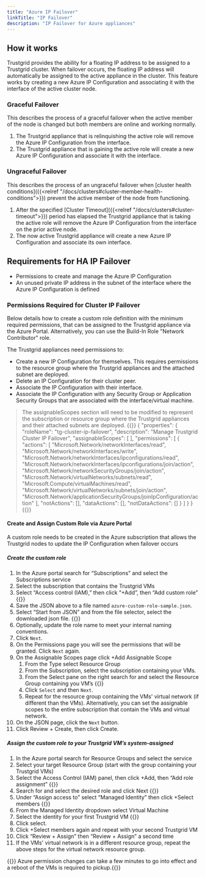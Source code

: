 ```yaml
---
title: "Azure IP Failover"
linkTitle: "IP Failover"
description: "IP Failover for Azure appliances"
---
```

## How it works
Trustgrid provides the ability for a floating IP address to be assigned to a Trustgrid cluster. When failover occurs, the floating IP address will automatically be assigned to the active appliance in the cluster. This feature works by creating a new Azure IP Configuration and associating it with the interface of the active cluster node.  

### Graceful Failover
This describes the process of a graceful failover when the active member of the node is changed but both members are online and working normally. 
1. The Trustgrid appliance that is relinquishing the active role will remove the Azure IP Configuration from the interface.
1. The Trustgrid appliance that is gaining the active role will create a new Azure IP Configuration and associate it with the interface.

### Ungraceful Failover
This describes the process of an ungraceful failover when [cluster health conditions]({{<relref "/docs/clusters#cluster-member-health-conditions">}}) prevent the active member of the node from functioning. 
1. After the specified [Cluster Timeout]({{<relref "/docs/clusters#cluster-timeout">}}) period has elapsed the Trustgrid appliance that is taking the active role will remove the Azure IP Configuration from the interface on the prior active node.
1. The now active Trustgrid appliance will create a new Azure IP Configuration and associate its own interface.

## Requirements for HA IP Failover
- Permissions to create and manage the Azure IP Configuration
- An unused private IP address in the subnet of the interface where the Azure IP Configuration is defined

### Permissions Required for Cluster IP Failover
Below details how to create a custom role definition with the minimum required permissions, that can be assigned to the Trustgrid appliance via the Azure Portal. Alternatively, you can use the Build-In Role "Network Contributor" role.

The Trustgrid appliances need permissions to:
- Create a new IP Configuration for themselves. This requires permissions to the resource group where the Trustgrid appliances and the attached subnet are deployed.
- Delete an IP Configuration for their cluster peer.
- Associate the IP Configuration with their interface.
- Associate the IP Configuration with any Security Group or Application Security Groups that are associated with the interface/virtual machine.

> The assignableScopes section will need to be modified to represent the subscription or resource group where the Trustgrid appliances and their attached subnets are deployed.
{{<highlight json>}}
{
    "properties": {
        "roleName": "tg-cluster-ip-failover",
        "description": "Manage Trustgrid Cluster IP Failover",
        "assignableScopes": [
        ],
        "permissions": [
            {
                "actions": [
                    "Microsoft.Network/networkInterfaces/read",
                    "Microsoft.Network/networkInterfaces/write",
                    "Microsoft.Network/networkInterfaces/ipconfigurations/read",
                    "Microsoft.Network/networkInterfaces/ipconfigurations/join/action",
                    "Microsoft.Network/networkSecurityGroups/join/action",
                    "Microsoft.Network/virtualNetworks/subnets/read",
                    "Microsoft.Compute/virtualMachines/read",
                    "Microsoft.Network/virtualNetworks/subnets/join/action",
                    "Microsoft.Network/applicationSecurityGroups/joinIpConfiguration/action"
                ],
                "notActions": [],
                "dataActions": [],
                "notDataActions": []
            }
        ]
    }
}
{{</highlight>}}

#### Create and Assign Custom Role via Azure Portal

A custom role needs to be created in the Azure subscription that allows the Trustgrid nodes to update the IP Configuration when failover occurs

##### Create the custom role
1. In the Azure portal search for “Subscriptions” and select the Subscriptions service
1. Select the subscription that contains the Trustgrid VMs 
1. Select “Access control (IAM),” then click “+Add”, then “Add custom role” {{<tgimg src="../add-custom-role.png" alt="Add Custom Role" width="80%">}}
1. Save the JSON above to a file named `azure-custom-role-sample.json`.
1. Select “Start from JSON” and from the file selector, select the downloaded json file. {{<tgimg src="../create-custom-role.png" alt="Create Custom Role" width="80%">}}
1. Optionally, update the role name to meet your internal naming conventions.
1. Click `Next`. 
1. On the Permissions page you will see the permissions that will be granted. Click `Next` again.
1. On the Assignable Scopes page click +Add Assignable Scope
    1. From the Type select Resource Group
    1. From the Subscription, select the subscription containing your VMs.
    1. From the Select pane on the right search for and select the Resource Group containing you VM’s {{<tgimg src="../select-group.png" alt="Select Resource Group" width="90%">}}
    1. Click `Select` and then `Next`.
    1. Repeat for the resource group containing the VMs' virtual network (if different than the VMs).  Alternatively, you can set the assignable scopes to the entire subscription that contain the VMs and virtual network.
1. On the JSON page, click the `Next` button.
1. Click Review + Create, then click Create.
##### Assign the custom role to your Trustgrid VM’s system-assigned
1. In the Azure portal search for Resource Groups and select the service
1. Select your target Resource Group (start with the group containing your Trustgrid VMs)
1. Select the Access Control (IAM) panel, then click +Add, then “Add role assignment” {{<tgimg src="../add-role.png" alt="Add Role" width="80%">}}
1. Search for and select the desired role and click Next {{<tgimg src="../role-list.png" alt="Role List" width="80%">}}
1. Under “Assign access to” select “Managed Identity” then click +Select members {{<tgimg src="../members.png" alt="Select Members" width="80%">}}
1. From the Managed Identity dropdown select Virtual Machine
1. Select the identity for your first Trustgrid VM {{<tgimg src="../select-vms.png" alt="Select VMs" width="80%">}}
1. Click select. 
1. Click +Select members again and repeat with your second Trustgrid VM
1. Click “Review + Assign” then “Review + Assign” a second time
1. If the VMs' virtual network is in a different resource group, repeat the above steps for the virtual network resource group.

{{<alert color="info">}} Azure permission changes can take a few minutes to go into effect and a reboot of the VMs is required to pickup.{{</alert>}}
